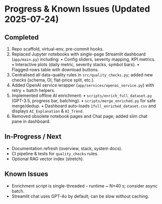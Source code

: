# Progress & Known Issues  (Updated 2025-07-24)

## Completed
1. Repo scaffold, virtual-env, pre-commit hooks.
2. Replaced Jupyter notebooks with single-page Streamlit dashboard (`app/main.py`) including:
   • Config sliders, severity mapping, KPI metrics.
   • Interactive plots (daily metric, severity stacks, symbol bars).
   • Flagged-rows table with download buttons.
3. Centralised all data-quality rules in `src/quality_checks.py`; added new checks (schema, OI, flat-price split, etc.).
4. Added OpenAI service wrapper (`app/services/openai_service.py`) with retry + batch helpers.
5. Implemented offline AI enrichment:
   • `scripts/enrich_full_dataset.py` (GPT-3.5, progress bar, batching).
   • `scripts/merge_enriched.py` for safe merge/dedup.
   • Dashboard auto-loads `1full_enriched_dataset.csv` and displays `AI_Explanation` & `AI_Trend`.
6. Removed obsolete notebook pages and Chat page; added slim chat pane in dashboard.

## In-Progress / Next
* Documentation refresh (overview, stack, system docs).
* CI pipeline & tests for `quality_checks` rules.
* Optional RAG vector index (stretch).

## Known Issues
* Enrichment script is single-threaded – runtime ~ N×40 s; consider async batch.
* Streamlit chat uses GPT-4o by default; can be slow without caching.
